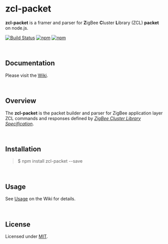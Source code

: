 zcl-packet
========================

**zcl-packet** is a framer and parser for **Z**igBee **C**luster **L**ibrary (ZCL) **packet** on node.js.


[![Build Status](https://travis-ci.com/zigbeer/zcl-packet.svg?branch=master)](https://travis-ci.com/zigbeer/zcl-packet)
[![npm](https://img.shields.io/npm/v/zcl-packet.svg?maxAge=2592000)](https://www.npmjs.com/package/zcl-packet)
[![npm](https://img.shields.io/npm/l/zcl-packet.svg?maxAge=2592000)](https://www.npmjs.com/package/zcl-packet)

<br />

## Documentation

Please visit the [Wiki](https://github.com/zigbeer/zcl-packet/wiki).

<br />

## Overview

The **zcl-packet** is the packet builder and parser for ZigBee application layer ZCL commands and responses defined by [_ZigBee Cluster Library Specification_](http://www.zigbee.org/download/standards-zigbee-cluster-library/).

<br />

## Installation

> $ npm install zcl-packet --save

<br />

## Usage

See [Usage](https://github.com/zigbeer/zcl-packet/wiki#Usage) on the Wiki for details.

<br />

## License

Licensed under [MIT](./LICENSE).
